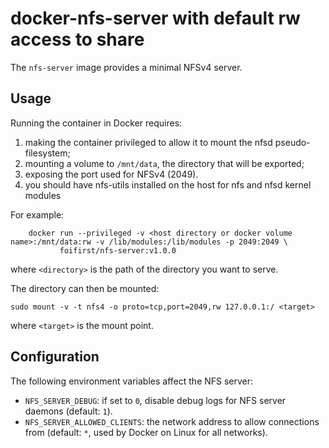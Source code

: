 # docker-nfs-server with default rw access to share
The `nfs-server` image provides a minimal NFSv4 server.

## Usage
Running the container in Docker requires:

1. making the container privileged to allow it to mount the nfsd
   pseudo-filesystem;
2. mounting a volume to `/mnt/data`, the directory that will be exported;
3. exposing the port used for NFSv4 (2049).
4. you should have nfs-utils installed on the host for nfs and nfsd kernel modules

For example:

```
    docker run --privileged -v <host directory or docker volume name>:/mnt/data:rw -v /lib/modules:/lib/modules -p 2049:2049 \
           foifirst/nfs-server:v1.0.0
```

where `<directory>` is the path of the directory you want to serve.

The directory can then be mounted:

```
sudo mount -v -t nfs4 -o proto=tcp,port=2049,rw 127.0.0.1:/ <target>
```

where `<target>` is the mount point.

## Configuration
The following environment variables affect the NFS server:

- `NFS_SERVER_DEBUG`: if set to `0`, disable debug logs for NFS server daemons
  (default: `1`).
- `NFS_SERVER_ALLOWED_CLIENTS`: the network address to allow connections from
    (default: `*`, used by Docker on Linux for all networks).
